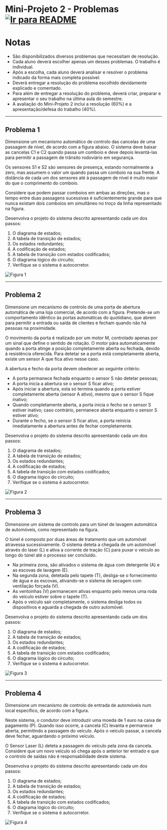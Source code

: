 # Mini-Projeto 2 - Problemas &nbsp; [![Ir para README](https://img.shields.io/badge/Indice-Verde?style=for-the-badge)](../../README.md#indice)
# Notas

- São disponibilizados diversos problemas que necessitam de resolução.
- Cada aluno deverá escolher apenas um desses problemas. O trabalho é individual.
- Após a escolha, cada aluno deverá analisar e resolver o problema indicado da forma mais completa possível.
- Deverá entregar a resolução do problema escolhido devidamente explicado e comentado.
- Para além de entregar a resolução do problema, deverá criar, preparar e apresentar o seu trabalho na última aula do semestre.
- A avaliação do Mini-Projeto 2 inclui a resolução (60%) e a apresentação/defesa do trabalho (40%).

---

## Problema 1

Dimensione um mecanismo automático de controlo das cancelas de uma passagem de nível, de acordo com a figura abaixo. O sistema deve baixar as cancelas C1 e C2 quando passa um comboio e deve depois levantá-las para permitir a passagem de trânsito rodoviário em segurança.  

Os sensores S1 e S2 são sensores de presença, estando normalmente a zero, mas assumem o valor um quando passa um comboio na sua frente. A distância de cada um dos sensores até à passagem de nível é muito maior do que o comprimento do comboio.  

Considere que podem passar comboios em ambas as direções, mas o tempo entre duas passagens sucessivas é suficientemente grande para que nunca existam dois comboios em simultâneo no troço da linha representado na figura.  

Desenvolva o projeto do sistema descrito apresentando cada um dos passos:  
1. O diagrama de estados;  
2. A tabela de transição de estados;  
3. Os estados redundantes;  
4. A codificação de estados;  
5. A tabela de transição com estados codificados;  
6. O diagrama lógico do circuito;  
7. Verifique se o sistema é autocorretor.  

![Figura 1](https://github.com/user-attachments/assets/20a877f6-d773-4d4e-8a92-5aad079b6151)

---

## Problema 2

Dimensione um mecanismo de controlo de uma porta de abertura automática de uma loja comercial, de acordo com a figura. Pretende-se um comportamento idêntico às portas automáticas do quotidiano, que abrem para permitir a entrada ou saída de clientes e fecham quando não há pessoas na proximidade.  

O movimento da porta é realizado por um motor M, controlado apenas por um sinal que define o sentido de rotação. O motor pára automaticamente quando a porta atinge a posição completamente aberta ou fechada, devido à resistência oferecida. Para detetar se a porta está completamente aberta, existe um sensor A que fica ativo nesse caso.  

A abertura e fecho da porta devem obedecer ao seguinte critério:  
- A porta permanece fechada enquanto o sensor S não detetar pessoas;  
- A porta inicia a abertura se o sensor S ficar ativo;  
- Após iniciar a abertura, esta só termina quando a porta estiver completamente aberta (sensor A ativo), mesmo que o sensor S fique inativo;  
- Quando completamente aberta, a porta inicia o fecho se o sensor S estiver inativo; caso contrário, permanece aberta enquanto o sensor S estiver ativo;  
- Durante o fecho, se o sensor S ficar ativo, a porta reinicia imediatamente a abertura antes de fechar completamente.  

Desenvolva o projeto do sistema descrito apresentando cada um dos passos:  
1. O diagrama de estados;  
2. A tabela de transição de estados;  
3. Os estados redundantes;  
4. A codificação de estados;  
5. A tabela de transição com estados codificados;  
6. O diagrama lógico do circuito;  
7. Verifique se o sistema é autocorretor.  

![Figura 2](https://github.com/user-attachments/assets/e1a165fd-1c65-4685-9316-f21bc7cbfeb8)

---

## Problema 3

Dimensione um sistema de controlo para um túnel de lavagem automática de automóveis, como representado na figura.  

O túnel é composto por duas áreas de tratamento que um automóvel atravessa sucessivamente. O sistema deteta a chegada de um automóvel através do laser (L) e ativa a corrente de tração (C) para puxar o veículo ao longo do túnel até o processo ser concluído.  

- Na primeira zona, são ativados o sistema de água com detergente (A) e as escovas de lavagem (E).  
- Na segunda zona, detetada pelo tapete (T), desliga-se o fornecimento de água e as escovas, ativando-se o sistema de secagem com ventilação forçada (V).  
- As ventoinhas (V) permanecem ativas enquanto pelo menos uma roda do veículo estiver sobre o tapete (T).  
- Após o veículo sair completamente, o sistema desliga todos os dispositivos e aguarda a chegada de outro automóvel.  

Desenvolva o projeto do sistema descrito apresentando cada um dos passos:  
1. O diagrama de estados;  
2. A tabela de transição de estados;  
3. Os estados redundantes;  
4. A codificação de estados;  
5. A tabela de transição com estados codificados;  
6. O diagrama lógico do circuito;  
7. Verifique se o sistema é autocorretor.  

![Figura 3](https://github.com/user-attachments/assets/dba9259b-e428-4318-8aec-395f0b0c4527)

---

## Problema 4

Dimensione um mecanismo de controlo de entrada de automóveis num local específico, de acordo com a figura.  

Neste sistema, o condutor deve introduzir uma moeda de 1 euro na caixa de pagamento (P). Quando isso ocorre, a cancela (C) levanta e permanece aberta, permitindo a passagem do veículo. Após o veículo passar, a cancela deve fechar, aguardando o próximo veículo.  

O Sensor Laser (L) deteta a passagem do veículo pela zona da cancela. Considere que um novo veículo só chega após o anterior ter entrado e que o controlo de saídas não é responsabilidade deste sistema.  

Desenvolva o projeto do sistema descrito apresentando cada um dos passos:  
1. O diagrama de estados;  
2. A tabela de transição de estados;  
3. Os estados redundantes;  
4. A codificação de estados;  
5. A tabela de transição com estados codificados;  
6. O diagrama lógico do circuito;  
7. Verifique se o sistema é autocorretor.  

![Figura 4](https://github.com/user-attachments/assets/94cb05a4-e933-4a7a-be6a-4311885f9cb6)

